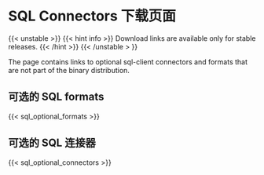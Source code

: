 <!--
Licensed to the Apache Software Foundation (ASF) under one
or more contributor license agreements.  See the NOTICE file
distributed with this work for additional information
regarding copyright ownership.  The ASF licenses this file
to you under the Apache License, Version 2.0 (the
"License"); you may not use this file except in compliance
with the License.  You may obtain a copy of the License at

  http://www.apache.org/licenses/LICENSE-2.0

Unless required by applicable law or agreed to in writing,
software distributed under the License is distributed on an
"AS IS" BASIS, WITHOUT WARRANTIES OR CONDITIONS OF ANY
KIND, either express or implied.  See the License for the
specific language governing permissions and limitations
under the License.
-->

# SQL Connectors 下载页面

{{< unstable >}} {{< hint info >}} Download links are available only for stable releases. {{< /hint >}} {{< /unstable >
}}

The page contains links to optional sql-client connectors and formats that are not part of the binary distribution.

## 可选的 SQL formats

{{< sql_optional_formats >}}

## 可选的 SQL 连接器

{{< sql_optional_connectors >}}

